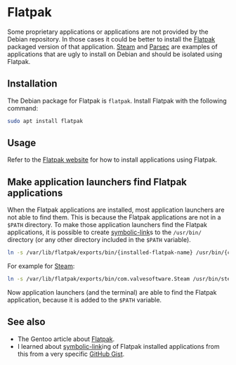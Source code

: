 # Flatpak

Some proprietary applications or applications are not provided by the Debian repository.
In those cases it could be better to install the [Flatpak](https://flatpak.org/) packaged version of that application.
[Steam](https://store.steampowered.com/) and [Parsec](https://parsec.app/) are examples of applications that are ugly to install on Debian and should be isolated using Flatpak.

## Installation

The Debian package for Flatpak is `flatpak`.
Install Flatpak with the following command:

```sh
sudo apt install flatpak
```

## Usage

Refer to the [Flatpak website](https://flatpak.org/) for how to install applications using Flatpak.

## Make application launchers find Flatpak applications

When the Flatpak applications are installed, most application launchers are not able to find them.
This is because the Flatpak applications are not in a `$PATH` directory.
To make those application launchers find the Flatpak applications, it is possible to create [symbolic-link](/symbolic-link.md)s to the `/usr/bin/` directory (or any other directory included in the `$PATH` variable).

```sh
ln -s /var/lib/flatpak/exports/bin/{installed-flatpak-name} /usr/bin/{custom-name}
```

For example for [Steam](https://flathub.org/apps/com.valvesoftware.Steam):

```sh
ln -s /var/lib/flatpak/exports/bin/com.valvesoftware.Steam /usr/bin/steam
```

Now application launchers (and the terminal) are able to find the Flatpak application, because it is added to the `$PATH` variable.

## See also

- The Gentoo article about [Flatpak](https://wiki.gentoo.org/wiki/Flatpak).
- I learned about [symbolic-link](/symbolic-link.md)ing of Flatpak installed applications from this from a very specific [GitHub Gist](https://gist.github.com/curioswati/668e9e120ddd4b6f8d07dc28b5780d22).
